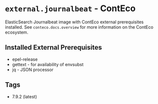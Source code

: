 # `external.journalbeat` - ContEco

ElasticSearch Journalbeat image with ContEco external prerequisites installed.
See `conteco.docs.overview` for more information on the ContEco ecosystem.

## Installed External Prerequisites

* epel-release
* gettext - for availability of envsubst
* jq - JSON processor

## Tags

* 7.9.2 (latest)  

